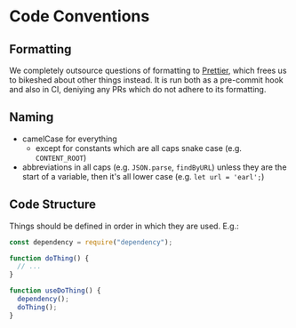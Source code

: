 # Code Conventions

## Formatting

We completely outsource questions of formatting to
[Prettier](https://prettier.io/), which frees us to bikeshed about other things
instead. It is run both as a pre-commit hook and also in CI, deniying any PRs
which do not adhere to its formatting.

## Naming

- camelCase for everything
  - except for constants which are all caps snake case (e.g. `CONTENT_ROOT`)
- abbreviations in all caps (e.g. `JSON.parse`, `findByURL`) unless they are
  the start of a variable, then it's all lower case (e.g. `let url = 'earl';`)

## Code Structure

Things should be defined in order in which they are used. E.g.:

```javascript
const dependency = require("dependency");

function doThing() {
  // ...
}

function useDoThing() {
  dependency();
  doThing();
}
```
